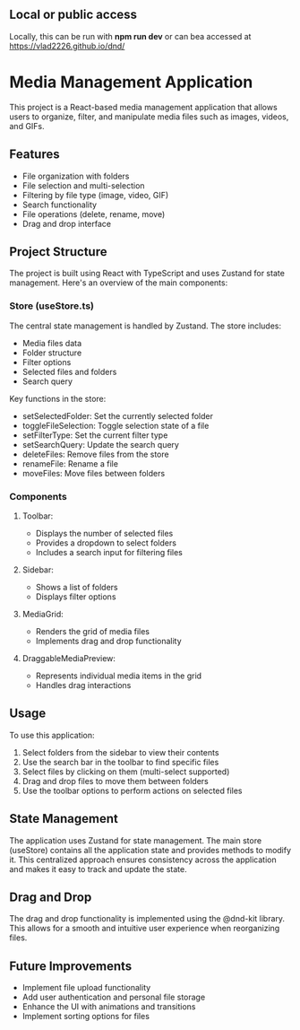## Local or public access

Locally, this can be run with **npm run dev** or can bea accessed at https://vlad2226.github.io/dnd/

# Media Management Application

This project is a React-based media management application that allows users to organize, filter, and manipulate media files such as images, videos, and GIFs.

## Features

- File organization with folders
- File selection and multi-selection
- Filtering by file type (image, video, GIF)
- Search functionality
- File operations (delete, rename, move)
- Drag and drop interface

## Project Structure

The project is built using React with TypeScript and uses Zustand for state management. Here's an overview of the main components:

### Store (useStore.ts)

The central state management is handled by Zustand. The store includes:

- Media files data
- Folder structure
- Filter options
- Selected files and folders
- Search query

Key functions in the store:

- setSelectedFolder: Set the currently selected folder
- toggleFileSelection: Toggle selection state of a file
- setFilterType: Set the current filter type
- setSearchQuery: Update the search query
- deleteFiles: Remove files from the store
- renameFile: Rename a file
- moveFiles: Move files between folders

### Components

1. Toolbar: 
   - Displays the number of selected files
   - Provides a dropdown to select folders
   - Includes a search input for filtering files

2. Sidebar:
   - Shows a list of folders
   - Displays filter options

3. MediaGrid:
   - Renders the grid of media files
   - Implements drag and drop functionality

4. DraggableMediaPreview:
   - Represents individual media items in the grid
   - Handles drag interactions

## Usage

To use this application:

1. Select folders from the sidebar to view their contents
2. Use the search bar in the toolbar to find specific files
3. Select files by clicking on them (multi-select supported)
4. Drag and drop files to move them between folders
5. Use the toolbar options to perform actions on selected files

## State Management

The application uses Zustand for state management. The main store (useStore) contains all the application state and provides methods to modify it. This centralized approach ensures consistency across the application and makes it easy to track and update the state.

## Drag and Drop

The drag and drop functionality is implemented using the @dnd-kit library. This allows for a smooth and intuitive user experience when reorganizing files.

## Future Improvements

- Implement file upload functionality
- Add user authentication and personal file storage
- Enhance the UI with animations and transitions
- Implement sorting options for files
